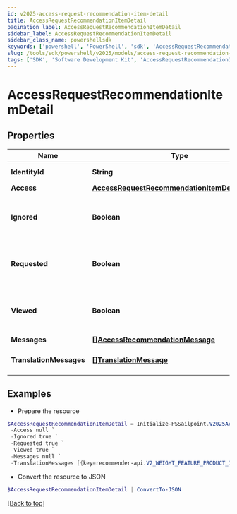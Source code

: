 ```yaml
---
id: v2025-access-request-recommendation-item-detail
title: AccessRequestRecommendationItemDetail
pagination_label: AccessRequestRecommendationItemDetail
sidebar_label: AccessRequestRecommendationItemDetail
sidebar_class_name: powershellsdk
keywords: ['powershell', 'PowerShell', 'sdk', 'AccessRequestRecommendationItemDetail', 'V2025AccessRequestRecommendationItemDetail'] 
slug: /tools/sdk/powershell/v2025/models/access-request-recommendation-item-detail
tags: ['SDK', 'Software Development Kit', 'AccessRequestRecommendationItemDetail', 'V2025AccessRequestRecommendationItemDetail']
---
```



# AccessRequestRecommendationItemDetail

## Properties

Name | Type | Description | Notes
------------ | ------------- | ------------- | -------------
**IdentityId** | **String** | Identity ID for the recommendation | [optional] 
**Access** | [**AccessRequestRecommendationItemDetailAccess**](access-request-recommendation-item-detail-access) |  | [optional] 
**Ignored** | **Boolean** | Whether or not the identity has already chosen to ignore this recommendation. | [optional] 
**Requested** | **Boolean** | Whether or not the identity has already chosen to request this recommendation. | [optional] 
**Viewed** | **Boolean** | Whether or not the identity reportedly viewed this recommendation. | [optional] 
**Messages** | [**[]AccessRecommendationMessage**](access-recommendation-message) |  | [optional] 
**TranslationMessages** | [**[]TranslationMessage**](translation-message) | The list of translation messages | [optional] 

## Examples

- Prepare the resource
```powershell
$AccessRequestRecommendationItemDetail = Initialize-PSSailpoint.V2025AccessRequestRecommendationItemDetail  -IdentityId 2c91808570313110017040b06f344ec9 `
 -Access null `
 -Ignored true `
 -Requested true `
 -Viewed true `
 -Messages null `
 -TranslationMessages [{key=recommender-api.V2_WEIGHT_FEATURE_PRODUCT_INTERPRETATION_HIGH, values=[75, department]}]
```

- Convert the resource to JSON
```powershell
$AccessRequestRecommendationItemDetail | ConvertTo-JSON
```


[[Back to top]](#) 

